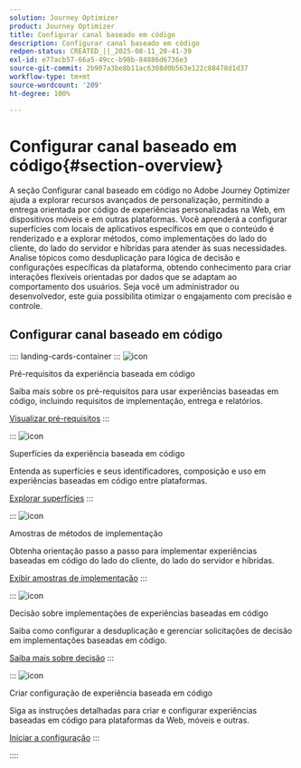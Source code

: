 ```yaml
---
solution: Journey Optimizer
product: Journey Optimizer
title: Configurar canal baseado em código
description: Configurar canal baseado em código
redpen-status: CREATED_||_2025-08-11_20-41-39
exl-id: e77acb57-66a5-49cc-b98b-84886d6736e3
source-git-commit: 2b907a3be8b11ac6308d0b563e122c88478d1d37
workflow-type: tm+mt
source-wordcount: '209'
ht-degree: 100%

---
```


# Configurar canal baseado em código{#section-overview}

A seção Configurar canal baseado em código no Adobe Journey Optimizer ajuda a explorar recursos avançados de personalização, permitindo a entrega orientada por código de experiências personalizadas na Web, em dispositivos móveis e em outras plataformas. Você aprenderá a configurar superfícies com locais de aplicativos específicos em que o conteúdo é renderizado e a explorar métodos, como implementações do lado do cliente, do lado do servidor e híbridas para atender às suas necessidades. Analise tópicos como desduplicação para lógica de decisão e configurações específicas da plataforma, obtendo conhecimento para criar interações flexíveis orientadas por dados que se adaptam ao comportamento dos usuários. Seja você um administrador ou desenvolvedor, este guia possibilita otimizar o engajamento com precisão e controle.

## Configurar canal baseado em código

:::: landing-cards-container
:::
![icon](https://cdn.experienceleague.adobe.com/icons/list-check.svg)

Pré-requisitos da experiência baseada em código

Saiba mais sobre os pré-requisitos para usar experiências baseadas em código, incluindo requisitos de implementação, entrega e relatórios.

[Visualizar pré-requisitos](../using/code-based/code-based-prerequisites.md)
:::

:::
![icon](https://cdn.experienceleague.adobe.com/icons/puzzle-piece.svg)

Superfícies da experiência baseada em código

Entenda as superfícies e seus identificadores, composição e uso em experiências baseadas em código entre plataformas.

[Explorar superfícies](../using/code-based/code-based-surface.md)
:::

:::
![icon](https://cdn.experienceleague.adobe.com/icons/code-branch.svg)

Amostras de métodos de implementação

Obtenha orientação passo a passo para implementar experiências baseadas em código do lado do cliente, do lado do servidor e híbridas.

[Exibir amostras de implementação](../using/code-based/code-based-implementation-samples.md)
:::

:::
![icon](https://cdn.experienceleague.adobe.com/icons/bullseye.svg?lang=pt-BR)

Decisão sobre implementações de experiências baseadas em código

Saiba como configurar a desduplicação e gerenciar solicitações de decisão em implementações baseadas em código.

[Saiba mais sobre decisão](../using/code-based/code-based-decisioning-implementations.md)
:::

:::
![icon](https://cdn.experienceleague.adobe.com/icons/gear.svg)

Criar configuração de experiência baseada em código

Siga as instruções detalhadas para criar e configurar experiências baseadas em código para plataformas da Web, móveis e outras.

[Iniciar a configuração](../using/code-based/code-based-configuration.md)
:::

::::
